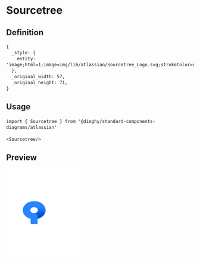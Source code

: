 # Sourcetree

## Definition

```
{
  _style: { 
    entity: 'image;html=1;image=img/lib/atlassian/Sourcetree_Logo.svg;strokeColor=none;',
  },
  _original_width: 57,
  _original_height: 71,
}
```

## Usage

```
import { Sourcetree } from '@dinghy/standard-components-diagrams/atlassian'

<Sourcetree/>
```

## Preview

<img src="./sourcetree.png" width="200"/>
